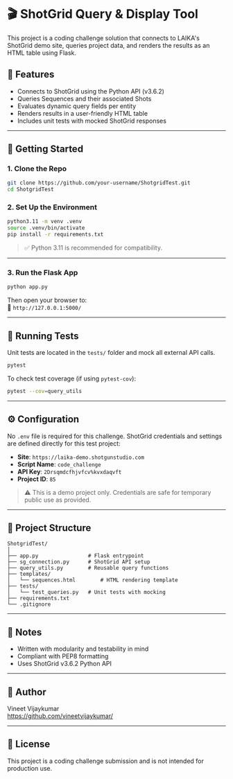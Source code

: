 
# 🎬 ShotGrid Query & Display Tool

This project is a coding challenge solution that connects to LAIKA's ShotGrid demo site, queries project data, and renders the results as an HTML table using Flask.

## 📌 Features

- Connects to ShotGrid using the Python API (v3.6.2)
- Queries Sequences and their associated Shots
- Evaluates dynamic query fields per entity
- Renders results in a user-friendly HTML table
- Includes unit tests with mocked ShotGrid responses

---

## 🚀 Getting Started

### 1. Clone the Repo

```bash
git clone https://github.com/your-username/ShotgridTest.git
cd ShotgridTest
```

### 2. Set Up the Environment

```bash
python3.11 -m venv .venv
source .venv/bin/activate
pip install -r requirements.txt
```

> ✅ Python 3.11 is recommended for compatibility.

---

### 3. Run the Flask App

```bash
python app.py
```

Then open your browser to:  
📍 `http://127.0.0.1:5000/`

---

## 🧪 Running Tests

Unit tests are located in the `tests/` folder and mock all external API calls.

```bash
pytest
```

To check test coverage (if using `pytest-cov`):

```bash
pytest --cov=query_utils
```

---

## ⚙️ Configuration

No `.env` file is required for this challenge. ShotGrid credentials and settings are defined directly for this test project:

- **Site**: `https://laika-demo.shotgunstudio.com`
- **Script Name**: `code_challenge`
- **API Key**: `2Drsqmdcfhjvfcv%kvxdaqvft`
- **Project ID**: `85`

> ⚠️ This is a demo project only. Credentials are safe for temporary public use as provided.

---

## 📁 Project Structure

```
ShotgridTest/
│
├── app.py                # Flask entrypoint
├── sg_connection.py      # ShotGrid API setup
├── query_utils.py        # Reusable query functions
├── templates/
│   └── sequences.html        # HTML rendering template
├── tests/
│   └── test_queries.py   # Unit tests with mocking
├── requirements.txt
└── .gitignore
```

---

## 📝 Notes

- Written with modularity and testability in mind
- Compliant with PEP8 formatting
- Uses ShotGrid v3.6.2 Python API

---

## 🧠 Author

Vineet Vijaykumar  
https://github.com/vineetvijaykumar/

---

## 🏁 License

This project is a coding challenge submission and is not intended for production use.
